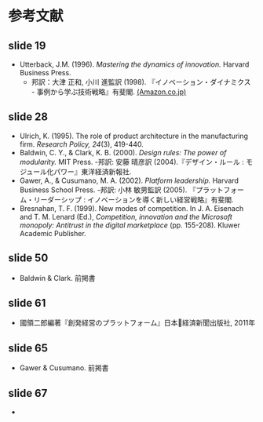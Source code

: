 # 参考文献
## slide 19
- Utterback, J.M. (1996). _Mastering the dynamics of innovation._ Harvard Business Press. 
  - 邦訳：大津 正和, 小川 進監訳 (1998). 『イノベーション・ダイナミクス - 事例から学ぶ技術戦略』有斐閣. [(Amazon.co.jp)](http://amazon.co.jp/o/ASIN/4641160430/)

## slide 28
- Ulrich, K. (1995). The role of product architecture in the manufacturing firm. _Research Policy, 24_(3), 419-440.
- Baldwin, C. Y., & Clark, K. B. (2000). _Design rules: The power of modularity._ MIT Press.
  -邦訳: 安藤 晴彦訳 (2004).『デザイン・ルール : モジュール化パワー』東洋経済新報社.
- Gawer, A., & Cusumano, M. A. (2002). _Platform leadership._ Harvard Business School Press.
  -邦訳: 小林 敏男監訳 (2005). 『プラットフォーム・リーダーシップ : イノベーションを導く新しい経営戦略』有斐閣.
- Bresnahan, T. F. (1999). New modes of competition. In J. A. Eisenach and T. M. Lenard (Ed.), _Competition, innovation and the Microsoft monopoly: Antitrust in the digital marketplace_ (pp. 155-208). Kluwer Academic Publisher.

## slide 50
- Baldwin & Clark. 前掲書
 
## slide 61
- 國領二郎編著『創発経営のプラットフォーム』日本経済新聞出版社, 2011年 

## slide 65
- Gawer & Cusumano. 前掲書

## slide 67
- 
